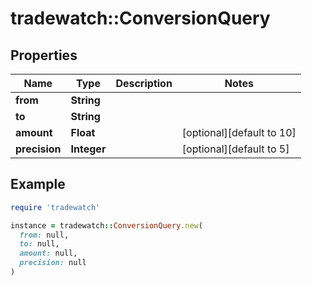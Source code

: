 # tradewatch::ConversionQuery

## Properties

| Name | Type | Description | Notes |
| ---- | ---- | ----------- | ----- |
| **from** | **String** |  |  |
| **to** | **String** |  |  |
| **amount** | **Float** |  | [optional][default to 10] |
| **precision** | **Integer** |  | [optional][default to 5] |

## Example

```ruby
require 'tradewatch'

instance = tradewatch::ConversionQuery.new(
  from: null,
  to: null,
  amount: null,
  precision: null
)
```

